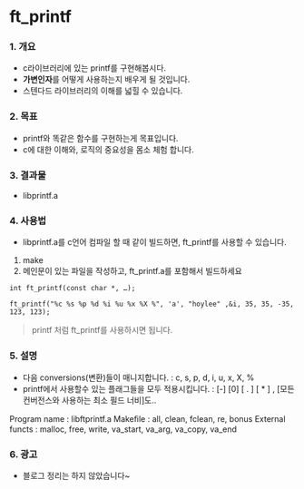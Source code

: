 # ft_printf
### 1. 개요
* c라이브러리에 있는 printf를 구현해봅시다.
* **가변인자**를 어떻게 사용하는지 배우게 될 것입니다.
* 스텐다드 라이브러리의 이해를 넓힐 수 있습니다.

### 2. 목표
* printf와 똑같은 함수를 구현하는게 목표입니다.
* c에 대한 이해와, 로직의 중요성을 몸소 체험 합니다.

### 3. 결과물
* libprintf.a

### 4. 사용법
* libprintf.a를 c언어 컴파일 할 때 같이 빌드하면, ft_printf를 사용할 수 있습니다.

1. make
2. 메인문이 있는 파일을 작성하고, ft_printf.a를 포함해서 빌드하세요
<pre><code>int ft_printf(const char *, …);</pre></code>

<pre><code>ft_printf("%c %s %p %d %i %u %x %X %", 'a', "hoylee" ,&i, 35, 35, -35, 123, 123); </pre></code>
>printf 처럼 ft_printf를 사용하시면 됩니다.

### 5. 설명
* 다음 conversions(변환)들이 매니지합니다. : c, s, p, d, i, u, x, X, %
* printf에서 사용할수 있는 플래그들을 모두 적용시킵니다. : [-] [0] [ . ] [ * ] , [모든 컨버전스와 사용하는 최소 필드 너비]도..

Program name : libftprintf.a
Makeﬁle : all, clean, fclean, re, bonus
External functs : malloc, free, write, va_start, va_arg, va_copy, va_end

### 6. 광고
* 블로그 정리는 하지 않았습니다~